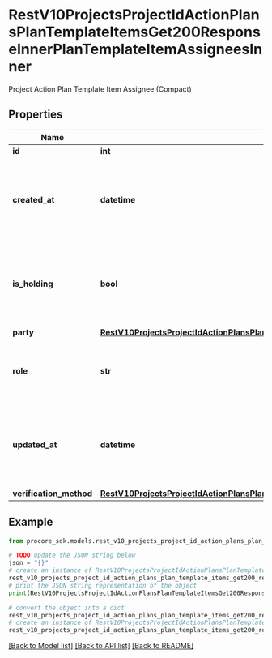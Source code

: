 # RestV10ProjectsProjectIdActionPlansPlanTemplateItemsGet200ResponseInnerPlanTemplateItemAssigneesInner

Project Action Plan Template Item Assignee (Compact)

## Properties

Name | Type | Description | Notes
------------ | ------------- | ------------- | -------------
**id** | **int** | ID | [optional] 
**created_at** | **datetime** | Time the Project Action Plan Template Item Assignee was created | [optional] 
**is_holding** | **bool** | Boolean flag indicating whether the assignee is necessary to sign for a hold point | [optional] 
**party** | [**RestV10ProjectsProjectIdActionPlansPlanTemplatesGet200ResponseInnerManager**](RestV10ProjectsProjectIdActionPlansPlanTemplatesGet200ResponseInnerManager.md) |  | [optional] 
**role** | **str** | Role of the Project Action Plan Template Item Assignee | [optional] 
**updated_at** | **datetime** | Time the Project Action Plan Template Item Assignee was updated | [optional] 
**verification_method** | [**RestV10ProjectsProjectIdActionPlansPlanTemplateItemsGet200ResponseInnerPlanTemplateItemAssigneesInnerVerificationMethod**](RestV10ProjectsProjectIdActionPlansPlanTemplateItemsGet200ResponseInnerPlanTemplateItemAssigneesInnerVerificationMethod.md) |  | [optional] 

## Example

```python
from procore_sdk.models.rest_v10_projects_project_id_action_plans_plan_template_items_get200_response_inner_plan_template_item_assignees_inner import RestV10ProjectsProjectIdActionPlansPlanTemplateItemsGet200ResponseInnerPlanTemplateItemAssigneesInner

# TODO update the JSON string below
json = "{}"
# create an instance of RestV10ProjectsProjectIdActionPlansPlanTemplateItemsGet200ResponseInnerPlanTemplateItemAssigneesInner from a JSON string
rest_v10_projects_project_id_action_plans_plan_template_items_get200_response_inner_plan_template_item_assignees_inner_instance = RestV10ProjectsProjectIdActionPlansPlanTemplateItemsGet200ResponseInnerPlanTemplateItemAssigneesInner.from_json(json)
# print the JSON string representation of the object
print(RestV10ProjectsProjectIdActionPlansPlanTemplateItemsGet200ResponseInnerPlanTemplateItemAssigneesInner.to_json())

# convert the object into a dict
rest_v10_projects_project_id_action_plans_plan_template_items_get200_response_inner_plan_template_item_assignees_inner_dict = rest_v10_projects_project_id_action_plans_plan_template_items_get200_response_inner_plan_template_item_assignees_inner_instance.to_dict()
# create an instance of RestV10ProjectsProjectIdActionPlansPlanTemplateItemsGet200ResponseInnerPlanTemplateItemAssigneesInner from a dict
rest_v10_projects_project_id_action_plans_plan_template_items_get200_response_inner_plan_template_item_assignees_inner_from_dict = RestV10ProjectsProjectIdActionPlansPlanTemplateItemsGet200ResponseInnerPlanTemplateItemAssigneesInner.from_dict(rest_v10_projects_project_id_action_plans_plan_template_items_get200_response_inner_plan_template_item_assignees_inner_dict)
```
[[Back to Model list]](../README.md#documentation-for-models) [[Back to API list]](../README.md#documentation-for-api-endpoints) [[Back to README]](../README.md)


